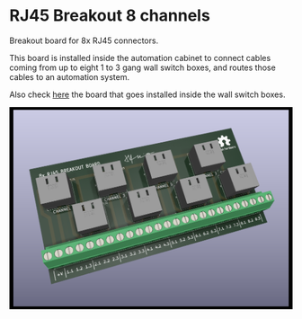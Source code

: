 # RJ45 Breakout 8 channels

Breakout board for 8x RJ45 connectors.

This board is installed inside the automation cabinet to connect cables coming from up to eight 1 to 3 gang wall switch boxes, and routes those cables to an automation system.

Also check [here](https://github.com/thermseekr/RJ45-breakout-1ch) the board that goes installed inside the wall switch boxes.

![alt text](https://github.com/thermseekr/RJ45-breakout-8ch/blob/main/V2/RJ45-breakout-8ch-V2.png "RJ45-breakout-8ch")

